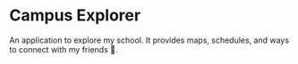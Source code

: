 # Campus Explorer

An application to explore my school. It provides maps, schedules, and ways to connect with my friends 🤝.
